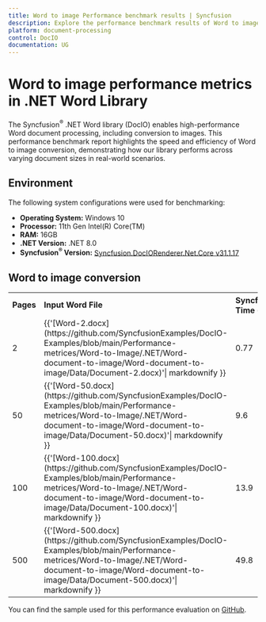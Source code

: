 ```yaml
---
title: Word to image Performance benchmark results | Syncfusion
description: Explore the performance benchmark results of Word to image conversion using the .NET Word Library with different page counts
platform: document-processing
control: DocIO
documentation: UG
---
```


# Word to image performance metrics in .NET Word Library

The Syncfusion<sup>&reg;</sup> .NET Word library (DocIO) enables high-performance Word document processing, including conversion to images. This performance benchmark report highlights the speed and efficiency of Word to image conversion, demonstrating how our library performs across varying document sizes in real-world scenarios.

## Environment

The following system configurations were used for benchmarking:

* **Operating System:** Windows 10  
* **Processor:** 11th Gen Intel(R) Core(TM)  
* **RAM:** 16GB  
* **.NET Version:** .NET 8.0  
* **Syncfusion<sup>&reg;</sup> Version:** [Syncfusion.DocIORenderer.Net.Core v31.1.17](https://www.nuget.org/packages/Syncfusion.DocIORenderer.Net.Core/31.1.17)

## Word to image conversion

<table>
<tr>
    <td><strong>Pages</strong></td>
    <td><strong>Input Word File</strong></td>
    <td><strong>Syncfusion<sup>&reg;</sup> Time (sec)</strong></td>
</tr>
<tr>
    <td>2</td>
    <td>{{'[Word-2.docx](https://github.com/SyncfusionExamples/DocIO-Examples/blob/main/Performance-metrices/Word-to-Image/.NET/Word-document-to-image/Word-document-to-image/Data/Document-2.docx)'| markdownify }}</td>
    <td>0.77</td>
</tr>
<tr>
    <td>50</td>
    <td>{{'[Word-50.docx](https://github.com/SyncfusionExamples/DocIO-Examples/blob/main/Performance-metrices/Word-to-Image/.NET/Word-document-to-image/Word-document-to-image/Data/Document-50.docx)'| markdownify }}</td>
    <td>9.6</td>
</tr>
<tr>
    <td>100</td>
    <td>{{'[Word-100.docx](https://github.com/SyncfusionExamples/DocIO-Examples/blob/main/Performance-metrices/Word-to-Image/.NET/Word-document-to-image/Word-document-to-image/Data/Document-100.docx)'| markdownify }}</td>
    <td>13.9</td>
</tr>
<tr>
    <td>500</td>
    <td>{{'[Word-500.docx](https://github.com/SyncfusionExamples/DocIO-Examples/blob/main/Performance-metrices/Word-to-Image/.NET/Word-document-to-image/Word-document-to-image/Data/Document-500.docx)'| markdownify }}</td>
    <td>49.8</td>
</tr>
</table>

You can find the sample used for this performance evaluation on [GitHub](https://github.com/SyncfusionExamples/DocIO-Examples/tree/main/Performance-metrices/Word-to-Image).